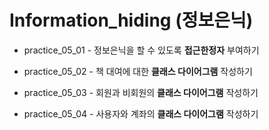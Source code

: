 # Information_hiding (정보은닉)

* practice_05_01 - 정보은닉을 할 수 있도록 **접근한정자** 부여하기

* practice_05_02 - 책 대여에 대한 **클래스 다이어그램** 작성하기

* practice_05_03 - 회원과 비회원의 **클래스 다이어그램** 작성하기

* practice_05_04 - 사용자와 계좌의 **클래스 다이어그램** 작성하기